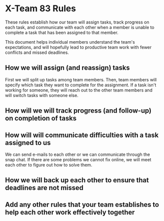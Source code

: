 # X-Team 83 Rules

These rules establish how our team will assign tasks,
track progress on each task, and communicate with each other 
when a member is unable to complete a task that has been assigned to that member.

This document helps individual members understand the team's expectations,
and will hopefully lead to productive team work with fewer conflicts
and missed deadlines.

## How we will assign (and reassign) tasks
First we will split up tasks among team members. Then, team members will specify which task they want to complete for the assignment. If a task isn't working for someone, they will reach out to the other team members and will switch tasks with someone else. 


## How will we will track progress (and follow-up) on completion of tasks



## How will will communicate difficulties with a task assigned to us
We can send e-mails to each other or we can communicate through the snap chat. If there are some problems we cannot fix online, we will meet each other to figure out how to solve them.


## How we will back up each other to ensure that deadlines are not missed



## Add any other rules that your team establishes to help each other work effectively together




